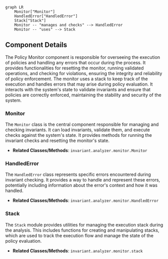 ```mermaid
graph LR
    Monitor["Monitor"]
    HandledError["HandledError"]
    Stack["Stack"]
    Monitor -- "manages and checks" --> HandledError
    Monitor -- "uses" --> Stack
```

## Component Details

The Policy Monitor component is responsible for overseeing the execution of policies and handling any errors that occur during the process. It provides functionalities for resetting the monitor, running validated operations, and checking for violations, ensuring the integrity and reliability of policy enforcement. The monitor uses a stack to keep track of the execution and handles errors that may arise during policy evaluation. It interacts with the system's state to validate invariants and ensure that policies are correctly enforced, maintaining the stability and security of the system.

### Monitor
The `Monitor` class is the central component responsible for managing and checking invariants. It can load invariants, validate them, and execute checks against the system's state. It provides methods for running the invariant checks and resetting the monitor's state.
- **Related Classes/Methods**: `invariant.analyzer.monitor.Monitor`

### HandledError
The `HandledError` class represents specific errors encountered during invariant checking. It provides a way to handle and represent these errors, potentially including information about the error's context and how it was handled.
- **Related Classes/Methods**: `invariant.analyzer.monitor.HandledError`

### Stack
The `Stack` module provides utilities for managing the execution stack during the analysis. This includes functions for creating and manipulating stacks, which are used to track the execution flow and manage the state of the policy evaluation.
- **Related Classes/Methods**: `invariant.analyzer.monitor.stack`
